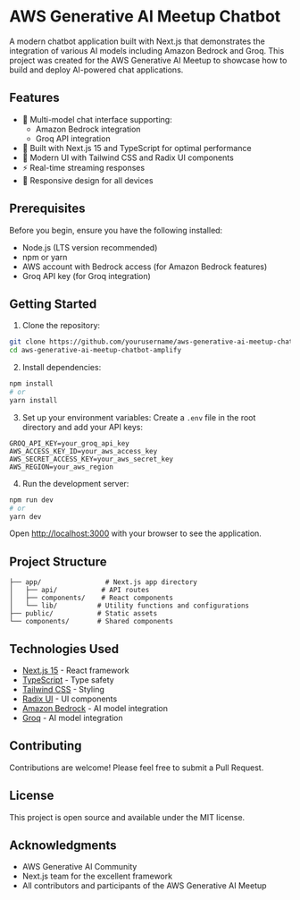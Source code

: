 # AWS Generative AI Meetup Chatbot

A modern chatbot application built with Next.js that demonstrates the integration of various AI models including Amazon Bedrock and Groq. This project was created for the AWS Generative AI Meetup to showcase how to build and deploy AI-powered chat applications.

## Features

- 🤖 Multi-model chat interface supporting:
  - Amazon Bedrock integration
  - Groq API integration
- 💨 Built with Next.js 15 and TypeScript for optimal performance
- 🎨 Modern UI with Tailwind CSS and Radix UI components
- ⚡ Real-time streaming responses
- 📱 Responsive design for all devices

## Prerequisites

Before you begin, ensure you have the following installed:
- Node.js (LTS version recommended)
- npm or yarn
- AWS account with Bedrock access (for Amazon Bedrock features)
- Groq API key (for Groq integration)

## Getting Started

1. Clone the repository:
```bash
git clone https://github.com/yourusername/aws-generative-ai-meetup-chatbot-amplify.git
cd aws-generative-ai-meetup-chatbot-amplify
```

2. Install dependencies:
```bash
npm install
# or
yarn install
```

3. Set up your environment variables:
Create a `.env` file in the root directory and add your API keys:
```env
GROQ_API_KEY=your_groq_api_key
AWS_ACCESS_KEY_ID=your_aws_access_key
AWS_SECRET_ACCESS_KEY=your_aws_secret_key
AWS_REGION=your_aws_region
```

4. Run the development server:
```bash
npm run dev
# or
yarn dev
```

Open [http://localhost:3000](http://localhost:3000) with your browser to see the application.

## Project Structure

```
├── app/                # Next.js app directory
│   ├── api/           # API routes
│   ├── components/    # React components
│   └── lib/          # Utility functions and configurations
├── public/           # Static assets
└── components/       # Shared components
```

## Technologies Used

- [Next.js 15](https://nextjs.org/) - React framework
- [TypeScript](https://www.typescriptlang.org/) - Type safety
- [Tailwind CSS](https://tailwindcss.com/) - Styling
- [Radix UI](https://www.radix-ui.com/) - UI components
- [Amazon Bedrock](https://aws.amazon.com/bedrock/) - AI model integration
- [Groq](https://groq.com/) - AI model integration

## Contributing

Contributions are welcome! Please feel free to submit a Pull Request.

## License

This project is open source and available under the MIT license.

## Acknowledgments

- AWS Generative AI Community
- Next.js team for the excellent framework
- All contributors and participants of the AWS Generative AI Meetup
